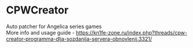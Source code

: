 # CPWCreator<br>
Auto patcher for Angelica series games<br>
More info and usage guide - https://kn1fe-zone.ru/index.php?threads/cpw-creator-programma-dlja-sozdanija-servera-obnovlenij.3321/
